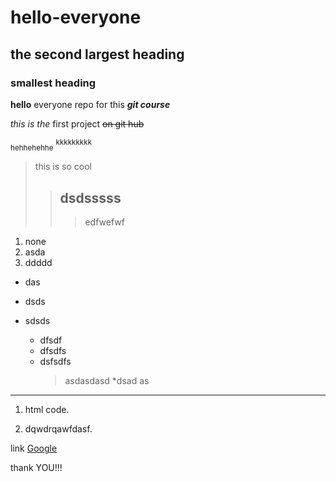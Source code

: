 # hello-everyone
## the second largest heading
### smallest heading

**hello** everyone repo for this ***git course***

*this is the* first project ~~on git hub~~

<sub>hehhehehhe</sub>  <sup>kkkkkkkkk</sup>

> this is so cool
> 
>> ## dsdsssss
>>> edfwefwf

1. none
2. asda
3. ddddd

- das
- dsds
- sdsds

  * dfsdf
  * dfsdfs
  * dsfsdfs
     >asdasdasd
  *dsad as
     
***

1. html code.
   
     <html>
       <head>
         <title>sdasd</title>
       </head>
     </html>

2. dqwdrqawfdasf.

link [Google](https://www.google.com "it is so powerful")



  

  




thank YOU!!!
